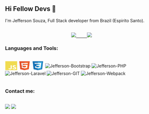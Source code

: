 ## Hi Fellow Devs 👋

I'm Jefferson Souza, Full Stack developer from Brazil (Espirito Santo).

<br>

<div align="center">
  <a href="https://github.com/jeffersonsouuza">
  <img height="180em" src="https://github-readme-stats.vercel.app/api?username=jeffersonsouuza&show_icons=true&theme=swift&include_all_commits=true&count_private=true"/>
  &emsp;&emsp;
  <img height="180em" src="https://github-readme-stats.vercel.app/api/top-langs/?username=jeffersonsouuza&layout=compact&langs_count=7&theme=swift"/>
  </a>
</div>

### Languages and Tools:
  
<div style="display: inline_block"><br>
  <img align="center" alt="Jefferson-JavaScript" height="30" width="40" src="https://raw.githubusercontent.com/devicons/devicon/master/icons/javascript/javascript-plain.svg">
  <img align="center" alt="Jefferson-HTML" height="30" width="40" src="https://raw.githubusercontent.com/devicons/devicon/master/icons/html5/html5-original.svg">
  <img align="center" alt="Jefferson-CSS" height="30" width="40" src="https://raw.githubusercontent.com/devicons/devicon/master/icons/css3/css3-original.svg">
  <img align="center" alt="Jefferson-Bootstrap" height="30" width="40" src="https://cdn.jsdelivr.net/gh/devicons/devicon/icons/bootstrap/bootstrap-original.svg">
  <img align="center" alt="Jefferson-PHP" height="30" width="40" src="https://img.icons8.com/?size=100&id=fAMVO_fuoOuC&format=png&color=000000">
  <img align="center" alt="Jefferson-Laravel" height="30" width="40" src="https://cdn.jsdelivr.net/gh/devicons/devicon@latest/icons/laravel/laravel-original.svg">
  <img align="center" alt="Jefferson-GIT" height="30" width="40" src="https://cdn.jsdelivr.net/gh/devicons/devicon/icons/git/git-plain.svg">
  <img align="center" alt="Jefferson-Webpack" height="30" width="35" src="https://img.icons8.com/?size=100&id=sOWbK4N3cxGh&format=png&color=000000">
</div><br>
  
### Contact me:

<div><br> 
  <a href="https://www.linkedin.com/in/ojeffersonsouza/" target="_blank"><img src="https://img.shields.io/badge/-LinkedIn-%230077B5?style=for-the-badge&logo=linkedin&logoColor=white" target="_blank"></a>
  <a href="mailto:jeffersonsouza03@hotmail.com" target="_blank"><img src="https://img.shields.io/badge/-Hotmail-%23E4405F?style=for-the-badge&logo=Hotmail&logoColor=white" target="_blank"></a>
  </div><br>
  
